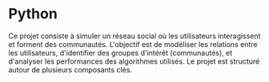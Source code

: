# Python
Ce projet consiste à simuler un réseau social où les utilisateurs interagissent et forment des communautés. L'objectif est de modéliser les relations entre les utilisateurs, d'identifier des groupes d'intérêt (communautés), et d'analyser les performances des algorithmes utilisés. Le projet est structuré autour de plusieurs composants clés.

